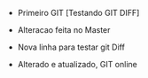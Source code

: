 - Primeiro GIT [Testando GIT DIFF]
- Alteracao feita no Master

- Nova linha para testar git Diff
- Alterado e atualizado, GIT online